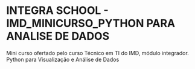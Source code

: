 # INTEGRA SCHOOL - IMD_MINICURSO_PYTHON PARA ANALISE DE DADOS
Mini curso ofertado pelo curso Técnico em TI do IMD, módulo integrador. Python para Visualização e Análise de Dados
